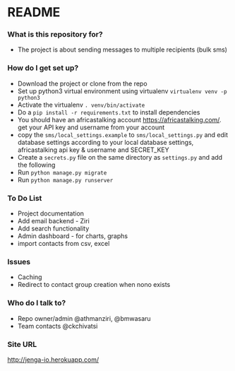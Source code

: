 # README #

### What is this repository for? ###

* The project is about sending messages to multiple recipients (bulk sms)

### How do I get set up? ###

* Download the project or clone from the repo
* Set up python3 virtual environment using virtualenv `virtualenv venv -p python3`
* Activate the virtualenv `. venv/bin/activate`
* Do a `pip install -r requirements.txt` to install dependencies
* You should have an africastalking account https://africastalking.com/.
  get your API key and username from your account
* copy the `sms/local_settings.example` to `sms/local_settings.py` and edit database settings according to your local database settings, africastalking api key & username and SECRET_KEY
* Create a `secrets.py` file on the same directory as `settings.py` and add the following
* Run `python manage.py migrate`
* Run `python manage.py runserver`

### To Do List ###

* Project documentation
* Add email backend - Ziri
* Add search functionality
* Admin dashboard - for charts, graphs
* import contacts from csv, excel

### Issues ###

* Caching
* Redirect to contact group creation when nono exists

### Who do I talk to? ###

* Repo owner/admin @athmanziri, @bmwasaru
* Team contacts @ckchivatsi

### Site URL ###
http://jenga-io.herokuapp.com/
